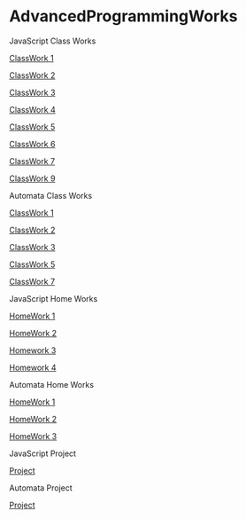 # AdvancedProgrammingWorks
   
 JavaScript Class Works
 
 [ClassWork 1](https://enestrz.github.io/AdvancedProgrammingWorks/CW1/charcount.html)
 
 [ClassWork 2](https://enestrz.github.io/AdvancedProgrammingWorks/CW2/ArrayDemo.html)
 
 [ClassWork 3](https://enestrz.github.io/AdvancedProgrammingWorks/CW3/inspector.html)
 
 [ClassWork 4](https://enestrz.github.io/AdvancedProgrammingWorks/CW4/index1.html)
 
 [ClassWork 5](https://enestrz.github.io/AdvancedProgrammingWorks/CW5/cw5.html) 
 
 [ClassWork 6](https://enestrz.github.io/AdvancedProgrammingWorks/CW6/classwork6.html)
 
 [ClassWork 7](https://enestrz.github.io/AdvancedProgrammingWorks/CW7/cw7.html)
 
 [ClassWork 9](https://enestrz.github.io/AdvancedProgrammingWorks/CW9/cw9.html)
 
 Automata Class Works
 
 [ClassWork 1](https://enestrz.github.io/AdvancedProgrammingWorks/AutomataCW/ClassWork1/DFA.html)
 
 [ClassWork 2](https://enestrz.github.io/AdvancedProgrammingWorks/AutomataCW/ClassWork2/classwork2.html)
 
 [ClassWork 3](https://enestrz.github.io/AdvancedProgrammingWorks/AutomataCW/ClassWork3/cw3.html)
 
 [ClassWork 5](https://enestrz.github.io/AdvancedProgrammingWorks/AutomataCW/ClassWork5/Expression.html)
 
 [ClassWork 7](https://enestrz.github.io/AdvancedProgrammingWorks/AutomataCW/ClassWork7/microJ3.html)
 
 JavaScript Home Works
 
 [HomeWork 1](https://enestrz.github.io/AdvancedProgrammingWorks/HW1/AddCourse.html)
 
 [HomeWork 2](https://enestrz.github.io/AdvancedProgrammingWorks/HW2/Database.html)
 
 [Homework 3](https://enestrz.github.io/AdvancedProgrammingWorks/HW3/homework3.html)
 
 [Homework 4](https://enestrz.github.io/AdvancedProgrammingWorks/index.html)
 
 Automata Home Works
 
 [HomeWork 1](https://enestrz.github.io/AdvancedProgrammingWorks/AutomataCW/HomeWork1/autohw1.html)
 
 [HomeWork 2](https://enestrz.github.io/AdvancedProgrammingWorks/AutomataCW/HomeWork2/Expression.html)
  
 [HomeWork 3](https://enestrz.github.io/AdvancedProgrammingWorks/AutomataCW/HomeWork3/microJ1.html)
   
 
 JavaScript Project
 
 [Project](https://enestrz.github.io/AdvancedProgrammingWorks/Project/prototype.html)
 
 Automata Project
 
 [Project](https://enestrz.github.io/AdvancedProgrammingWorks/AutomataCW/AutomataProject/page1.html)
 
 


